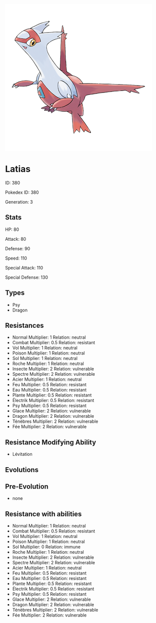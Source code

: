 ![](https://raw.githubusercontent.com/PokeAPI/sprites/master/sprites/pokemon/other/official-artwork/380.png)

# Latias
ID: 380

Pokedex ID: 380

Generation: 3

## Stats

HP: 80

Attack: 80

Defense: 90

Speed: 110

Special Attack: 110

Special Defense: 130

## Types

- Psy
- Dragon
## Resistances

- Normal Multiplier: 1 Relation: neutral
- Combat Multiplier: 0.5 Relation: resistant
- Vol Multiplier: 1 Relation: neutral
- Poison Multiplier: 1 Relation: neutral
- Sol Multiplier: 1 Relation: neutral
- Roche Multiplier: 1 Relation: neutral
- Insecte Multiplier: 2 Relation: vulnerable
- Spectre Multiplier: 2 Relation: vulnerable
- Acier Multiplier: 1 Relation: neutral
- Feu Multiplier: 0.5 Relation: resistant
- Eau Multiplier: 0.5 Relation: resistant
- Plante Multiplier: 0.5 Relation: resistant
- Électrik Multiplier: 0.5 Relation: resistant
- Psy Multiplier: 0.5 Relation: resistant
- Glace Multiplier: 2 Relation: vulnerable
- Dragon Multiplier: 2 Relation: vulnerable
- Ténèbres Multiplier: 2 Relation: vulnerable
- Fée Multiplier: 2 Relation: vulnerable
## Resistance Modifying Ability

- Lévitation

## Evolutions

## Pre-Evolution

- none

## Resistance with abilities

- Normal Multiplier: 1 Relation: neutral
- Combat Multiplier: 0.5 Relation: resistant
- Vol Multiplier: 1 Relation: neutral
- Poison Multiplier: 1 Relation: neutral
- Sol Multiplier: 0 Relation: immune
- Roche Multiplier: 1 Relation: neutral
- Insecte Multiplier: 2 Relation: vulnerable
- Spectre Multiplier: 2 Relation: vulnerable
- Acier Multiplier: 1 Relation: neutral
- Feu Multiplier: 0.5 Relation: resistant
- Eau Multiplier: 0.5 Relation: resistant
- Plante Multiplier: 0.5 Relation: resistant
- Électrik Multiplier: 0.5 Relation: resistant
- Psy Multiplier: 0.5 Relation: resistant
- Glace Multiplier: 2 Relation: vulnerable
- Dragon Multiplier: 2 Relation: vulnerable
- Ténèbres Multiplier: 2 Relation: vulnerable
- Fée Multiplier: 2 Relation: vulnerable